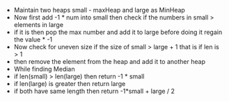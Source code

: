 - Maintain two heaps small - maxHeap and large as MinHeap
- Now first add -1 * num into small then check if the numbers in small > elements in large
- if it is then pop the max number and add it to large before doing it regain the value * -1 
- Now check for uneven size if the size of small > large + 1 that is if len is > 1 
- then remove the element from the heap and add it to another heap
- While finding Median
- if len(small) > len(large) then return -1 * small
- if len(large)  is greater then return large
- if both have same length then return -1*small + large / 2